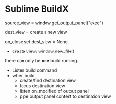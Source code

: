 # Sublime BuildX

source_view = window.get_output_panel("exec")

dest_view = create a new view

on_close
  set dest_view = None

- create view: window.new_file()

there can only be **one** build running.

- Listen build command
- when build
  - create/find destination view
  - focus destination view
  - listen on_modified of output panel
  - pipe output panel content to destination view

